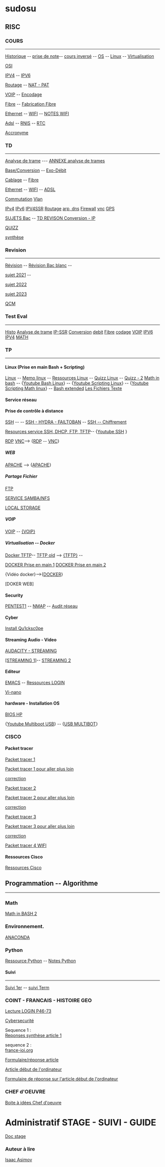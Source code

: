 # sudosu

## RISC
### COURS
---------
[Historique](https://drive.google.com/drive/folders/0B9fj93mCrxamOFJYTWhQRzBGYzg?resourcekey=0-PE9kFh9GR_msQGcDxtD5Iw&usp=sharing)  -- [prise de note](https://hackmd.io/@YSaVczpYQySlUnehD8yxvw/Sy63FhZmF)-- [cours inversé](https://hackmd.io/@YSaVczpYQySlUnehD8yxvw/B19E3iMkR) -- [OS](https://drive.google.com/drive/folders/0B9fj93mCrxamXzhDdjdqWm9YX1E?resourcekey=0-U7qPMo-wjFPwii0F0iIUqA&usp=sharing) --  [Linux](https://drive.google.com/drive/folders/0B9fj93mCrxameDlRTTRXd3hJWDA?resourcekey=0-ZL6WJmmfXYGC7YpoM6zP2A&usp=sharing) -- [Virtualisation](https://drive.google.com/drive/folders/0B9fj93mCrxamNTFPdTNSNW4xUlk?resourcekey=0-U5fMFHc3miO8Sv-pTdMTMQ&usp=sharing)

[OSI](https://drive.google.com/drive/folders/0B9fj93mCrxamRjNJQjBwM3pYY28?resourcekey=0-cnjQXpBSQX7cBa1V-AZOCg&usp=sharing)

[IPV4](https://drive.google.com/drive/folders/0B9fj93mCrxamVjJYN0g0NHJKX0k?resourcekey=0-H61W4ktWqksS2kAw_7JLnA&usp=sharing) --  [IPV6](https://drive.google.com/drive/folders/0B9fj93mCrxamcGVCcXJ3NUR6djQ?resourcekey=0-R7p1C0urE2z91v7oEaMHfA&usp=sharing)


[Routage](https://drive.google.com/drive/folders/0B9fj93mCrxamUzZoeXNIRTBCU3M?resourcekey=0-rg40sVIWtqx3WPv_Hkxxew&usp=sharing) --
[NAT - PAT](https://drive.google.com/drive/folders/0B9fj93mCrxamSjZIc2RDQVNIQms?resourcekey=0-ZlQiM3-rj6OtuAJQk6Cu0A&usp=sharing)

[VOIP](https://drive.google.com/drive/folders/0B9fj93mCrxamQ3pZNmtIYU1PcGc?resourcekey=0-9aRXeLRCYOWk6PfE4gFHwg&usp=sharing) -- [Encodage](https://drive.google.com/drive/folders/0B9fj93mCrxamdTBoNFR4QXhjaE0?resourcekey=0-KC4ZtaoEeE_Q6VUs0RPxGg&usp=sharing)

[Fibre](https://drive.google.com/drive/folders/0B9fj93mCrxamMzVBcVI1VndlSjA?resourcekey=0-4L7IcLEr4VnxxZDW8FCr1g&usp=sharing)  -- [Fabrication Fibre](https://youtu.be/6PAPntPLxvU)

[Ethernet](https://drive.google.com/file/d/0B9fj93mCrxamdkg2Y284T3ZZa1k/view?usp=drive_link&resourcekey=0-RD-YaVDHMkZLMTyww727hg) -- [WIFI](https://drive.google.com/drive/folders/0B9fj93mCrxamVFlhY1Q3VnJEc1E?resourcekey=0-9EAflIBkxwJ4RaW55VGLsw&usp=sharing) -- [NOTES WIFI](https://hackmd.io/@YSaVczpYQySlUnehD8yxvw/SkpQMTazY)

[Adsl](https://drive.google.com/drive/folders/0B9fj93mCrxamNHlteDdkcUk5U0U?resourcekey=0-8pL1eADf9XJlL71aZrG-Fg&usp=sharing) -- [RNIS](https://drive.google.com/drive/folders/0B9fj93mCrxamSVVNRFlxVXdjdmc?resourcekey=0-6WlRTdRRzUBN1gP6SsbAjA&usp=sharing)  -- [RTC](https://drive.google.com/drive/folders/0B9fj93mCrxamMXNXNUhyVW9Yb0k?resourcekey=0-PRnePu2o6PMMjbWz6FvlYw&usp=sharing)

[Accronyme](https://drive.google.com/drive/folders/0B9fj93mCrxamUU1LSjdacW1GS2c?resourcekey=0-hl_Dy8gL84cTcA6Pp8kkDQ&usp=sharing)


### TD
----------

[Analyse de trame](https://drive.google.com/file/d/0B9fj93mCrxamUGVWY0QyYUhpdkk/view?resourcekey=0-t2U-dDM0RS1qWIMTcuVXLQ) ---
[ANNEXE analyse de trames](https://drive.google.com/file/d/0B9fj93mCrxamb0hBVFRzem9VR1k/view?resourcekey=0-uWBQIFJ5kIZIhgqljVDJLQ)

[Base/Conversion](https://drive.google.com/drive/folders/0B9fj93mCrxamQ1dkWVpFZVhiMlE?resourcekey=0-2BVBkVPiPwNzOQdbhfu5Ig&usp=sharing) -- [Exo-Débit](https://hackmd.io/w3M4_ajoQfSu4bUuxY9Wgw)

[Cablage](https://drive.google.com/drive/folders/0B9fj93mCrxamWGVhdlZpYVhOdWM?resourcekey=0-KRpePphozfsUmmh4iSBTAw&usp=sharing) --  [Fibre](https://drive.google.com/drive/folders/0B9fj93mCrxamLW1YVW5rdWFzRWs?resourcekey=0-hWMvXK7wluu2yiciwZXbAA&usp=sharing)

[Ethernet](https://drive.google.com/drive/folders/0B9fj93mCrxamWk5neExUcFQzNG8?resourcekey=0-rB4KUznrcgu2E-b-5SE-vw&usp=sharing) -- [WIFI](https://drive.google.com/drive/folders/0B9fj93mCrxamekRHb0RYVjBaRms?resourcekey=0-0OvvjN27-H_D3juwZO7l3A&usp=sharing) -- [ADSL](https://drive.google.com/drive/folders/0B9fj93mCrxamN1hyMGZnTGs4OFU?resourcekey=0-iEWX_CzfYFNLrgY_mD6-3w&usp=sharing)

[Commutation](https://drive.google.com/drive/folders/0B9fj93mCrxamVE8zX3BWNFZJbk0?resourcekey=0-1ME8DiyjiZFf2nKoKoX5XQ&usp=sharing)
[Vlan](https://drive.google.com/drive/folders/0B9fj93mCrxamUXdmZld1OWZPWE0?resourcekey=0-PkmQpT6jgGZ3E1-QGoNs7g&usp=sharing)

[IPv4](https://drive.google.com/drive/folders/0B9fj93mCrxamNXlTbWRwNU40UUU?resourcekey=0-GYIyQEPkDOAq1NoDb0hVVg&usp=drive_link)
[IPv6](https://drive.google.com/drive/folders/0B9fj93mCrxamcDA3YTBnM2FjR00?resourcekey=0-__VdKWSgYEIhTbZ0OvjyTw&usp=sharing)
[IPV4SSR](https://hackmd.io/@YSaVczpYQySlUnehD8yxvw/B1rcLcfNq)
[Routage](https://drive.google.com/drive/folders/0B9fj93mCrxamWnNXdTBmODNSYjA?resourcekey=0-Bu6UlKm7_9uKfspm7zl_aA&usp=sharing)
[arp, dns](https://drive.google.com/drive/folders/0B9fj93mCrxamRTNrN19fU3N2T0E?resourcekey=0-r_3ExuLrU_iYHC4aQfvpLA&usp=sharing)
[Firewall](https://drive.google.com/drive/folders/0B9fj93mCrxamN0xZdlJ6dlhZLVU?resourcekey=0-ywm0vq-_m0NF7d2OFjm_9Q&usp=sharing)
[vnc](https://drive.google.com/drive/folders/0B9fj93mCrxamU1ZKSFpVaGRWdEE?resourcekey=0-5azGgmRhGmN9bYhqTjYwYA&usp=sharing)
[GPS](https://drive.google.com/drive/folders/13a5JA0OyoLnKKtIYWFpSXET-aqsV6Ydu?usp=sharing)




[SUJETS Bac](https://drive.google.com/drive/folders/0B9fj93mCrxamTEVlRUxaODdYUm8?resourcekey=0-2TRm7PxZzjJi6DkyEgUqGA&usp=sharing) -- [TD REVISON Conversion - IP](https://hackmd.io/@YSaVczpYQySlUnehD8yxvw/Bkaa2mHho)

[QUIZZ](https://cisco.goffinet.org/ccna/quiz/)



[synthèse](https://hackmd.io/pGybLtPnSuuhTNHuacirxg?view)

### Revision
---
[Révision](https://hackmd.io/@YSaVczpYQySlUnehD8yxvw/HyzzRuVCv) -- 
[Révision Bac blanc](https://drive.google.com/drive/folders/1CnJQs6rEdv6tVHbOtSMsuBEK3vpMznPm?usp=sharing) --

[sujet 2021](https://drive.google.com/drive/folders/1VwdEaO2TIu1uS_6-71mhGc3avHGrhNRb?usp=sharing) --

[sujet 2022](https://drive.google.com/drive/folders/1OiAtLuJh6iFlZ9MlvvI5vPt3rUfBTvVb?usp=sharing)

[sujet 2023](https://drive.google.com/drive/folders/1m_xDJK58kyr_DrTldzX-FDmPuIPP9ThV?usp=sharing)


[QCM](https://hackmd.io/@YSaVczpYQySlUnehD8yxvw/HJTTUM6kxe)


### Test Eval
-----------
[Histo](https://docs.google.com/forms/d/e/1FAIpQLSdFnDfw58SEMSgVxAM_veg1KIg3ZZZRsBHV4LO9LY3GMgcZAA/viewform)
[Analyse de trame](https://docs.google.com/forms/d/e/1FAIpQLSfseY_SxTvEC3xN2lk85PHWRF_ZrnSEEu-Bw0D7zN8Nm9G_Hw/viewform)
[IP-SSR](https://docs.google.com/forms/d/e/1FAIpQLScPOHCMO4KeQI90CZNNdug6_6LOQz_oauuVbIy15ayIYYbrrw/viewform)
[Conversion](https://docs.google.com/forms/d/e/1FAIpQLSebnRtR-ZQrUX_ZetmY0JBVdgpA39A-LGOb0b1R6rWn-uYRjg/viewform)
[debit](https://docs.google.com/forms/d/e/1FAIpQLScRBgCO74ENsy4Ig65aE1-2WsIGbRAJu83gSRu4sPHCHMD16A/viewform)
[Fibre](https://docs.google.com/forms/d/e/1FAIpQLSc6azNmeWxwJEiWSXbYzwuqB8NjpwsPP56ZJNFRETHTlREnFw/viewform)
[codage](https://docs.google.com/forms/d/e/1FAIpQLSen_ojcu_DLC4kIIBbWMnS7ixPh4UW2CSzMGMZC7hbJo-f26w/viewform)
[VOIP](https://docs.google.com/forms/d/e/1FAIpQLSfagNzNWJAhVFVdBkagbNkp2NiOJQM2J-aZxg3hK4RjwDzi-w/viewform)
[IPV6](https://docs.google.com/forms/d/e/1FAIpQLSeaPS0DrJuq4kzC8Wh3GPI2rp2bBropgCWH7XTKxeEzcgbCTA/viewform)
[IPV4](https://docs.google.com/forms/d/e/1FAIpQLSczJR4hgyPT4hgNBpj_1u4mdcFFTY3W4BC5hXuxzIRe3JrhJg/viewform)
[MATH](https://hackmd.io/@YSaVczpYQySlUnehD8yxvw/SJJgSLxCA)



### TP
---------

#### Linux (Prise en main Bash + Scripting)
[Linux](https://drive.google.com/drive/folders/0B9fj93mCrxamN1JVRG85YUpUanM?resourcekey=0-r0pnVdYEIPpRYteDmZBqNw) -- [Memo linux](https://hackmd.io/@YSaVczpYQySlUnehD8yxvw/rJ-6IAAmyl) --
[Ressources Linux](https://drive.google.com/drive/folders/0B9fj93mCrxamUU1NNEZ4VWxKc0k?resourcekey=0-e4dxMm9YJ5KkVel14S_Axg) -- 
[Quizz Linux](https://docs.google.com/document/d/1fVuyJxCvD2joiuuaBnxCm1jfmyvJMxNM7HaBglz0vXc/edit#) --
[Quizz - 2](https://hackmd.io/@YSaVczpYQySlUnehD8yxvw/HJi3EAHfF) 
[Math in bash](https://hackmd.io/@YSaVczpYQySlUnehD8yxvw/SkybPHXNt) --
{[Youtube Bash Linux](https://www.youtube.com/playlist?list=PLkW6qBuit1ulKWw8vDeAm1y60Z6gkcgYB)} --
{[Youtube Scripting Linux](https://www.youtube.com/watch?v=qblHERouR7A&list=PLkW6qBuit1un5mnx0mMPysn-g8Eo9mRE1)} --
{[Youtube Scripting Math linux](https://www.youtube.com/watch?v=-1fv2OboV08&list=PLkW6qBuit1umBfPb8-cH_C-sgvawtaVqu)} --
[Bash extended](https://hackmd.io/@YSaVczpYQySlUnehD8yxvw/S1CDMxAli)
[Les Fichiers Texte](https://hackmd.io/@YSaVczpYQySlUnehD8yxvw/BJEZePaMs)

#### Service réseau 
#### Prise de contrôle à distance
[SSH](https://drive.google.com/drive/folders/0B9fj93mCrxamM1U0bk9rTHJlSE0?resourcekey=0-nG-bfkjVR-rV5dgZSZ0iLg&usp=sharing)  -- -- [SSH - HYDRA - FAILTOBAN](https://hackmd.io/@YSaVczpYQySlUnehD8yxvw/r1a9bTd5Y) --  [SSH -- Chiffrement](https://hackmd.io/@YSaVczpYQySlUnehD8yxvw/rkktPaBkT)

[Resources service SSH, DHCP, FTP, TFTP](https://drive.google.com/drive/folders/0B9fj93mCrxamLUR6TTlYeWttTnc?resourcekey=0-txC3-ZtuQjL7XCYzIT97dg&usp=sharing)--
{[Youtube SSH](https://www.youtube.com/playlist?list=PLkW6qBuit1uk7TlTsZ_8RgwX7GF4LtiIO) }

[RDP](https://hackmd.io/@YSaVczpYQySlUnehD8yxvw/SJrkDs4W5)  [VNC](https://hackmd.io/@YSaVczpYQySlUnehD8yxvw/H1HQYX0exe)--> {[RDP](https://www.youtube.com/playlist?list=PLkW6qBuit1ulwcMAC70qoxO1nLwOoXzaj)
-- [VNC](https://www.youtube.com/playlist?list=PLkW6qBuit1ulY039DoppcI72zmovm5Hpg)}

##### WEB

[APACHE](https://drive.google.com/file/d/0B9fj93mCrxamdUpVa0hWVFhSMlE/view?usp=sharing&resourcekey=0-v3WEWDq9ZjTFuiNxu1QNEw) --> {[APACHE](https://www.youtube.com/playlist?list=PLkW6qBuit1umAOvnWEVMlcYK7Yf6CMJZQ)}

##### Partage Fichier


[FTP](https://hackmd.io/@YSaVczpYQySlUnehD8yxvw/HkmvL3_ds)

[SERVICE SAMBA/NFS](https://hackmd.io/g9aN3idWSNKx-ZnxOhW-jA)

[LOCAL STORAGE](https://hackmd.io/@YSaVczpYQySlUnehD8yxvw/HJKMuU37q)


##### VOIP
[VOIP](https://drive.google.com/drive/folders/0B9fj93mCrxamV0hhREZPdUEtT0E?resourcekey=0-63yOySytkv7kO3-CjinuPA&usp=sharing)  --  [{VOIP}](https://www.youtube.com/playlist?list=PLkW6qBuit1ulYYjT-TGe734ogPA1d6MV4)

##### Virtualisation -- Docker

[Docker TFTP](https://hackmd.io/@YSaVczpYQySlUnehD8yxvw/rkXlA-LOyx)-- [TFTP old](https://drive.google.com/file/d/0B9fj93mCrxambFZiTmZBNUlOb2M/view?usp=sharing&resourcekey=0-Bck4t0O48-XIu2xSsHIK3w) --> [{TFTP}](https://www.youtube.com/watch?v=fjksTY4U54Y) --

[DOCKER Prise en main 1](https://hackmd.io/@YSaVczpYQySlUnehD8yxvw/SJJbuSwG9) 
[DOCKER Prise en main 2](https://hackmd.io/@YSaVczpYQySlUnehD8yxvw/HkiKm2H9xg)

{Vidéo docker}-->{[DOCKER](https://www.youtube.com/playlist?list=PLkW6qBuit1ukC52akLZfGkdxN8ElXS-e5)}

[DOKER WEB]

#### Security

[PENTEST1](https://hackmd.io/@YSaVczpYQySlUnehD8yxvw/B1bnHiPY1x) -- [NMAP](https://hackmd.io/@YSaVczpYQySlUnehD8yxvw/S16ahbSRkl)  -- [Audit réseau](https://hackmd.io/@YSaVczpYQySlUnehD8yxvw/rk_tOcUz2)

#### Cyber
[Install Qu1cksc0pe](https://github.com/CYB3RMX/Qu1cksc0pe)

#### Streaming Audio - Video
[AUDACITY - STREAMING](https://drive.google.com/drive/folders/0B9fj93mCrxamcm0yRENZZFd0Mmc?resourcekey=0-9xy2tB6z9HJInumqJdk86A&usp=drive_link)

[[STREAMING 1]](https://drive.google.com/file/d/0B9fj93mCrxamWUdiOHFZRk83bkU/view?usp=sharing&resourcekey=0-2UtZk_4-zPxOykL_7u9htw)-- [STREAMING 2](https://hackmd.io/@YSaVczpYQySlUnehD8yxvw/S1dkQcbDa)


#### Editeur

[EMACS](https://hackmd.io/@YSaVczpYQySlUnehD8yxvw/S1w7jkTJee) -- [Ressources LOGIN](https://drive.google.com/drive/folders/1AZ2hYMFhQgcidCk0IfmvIwmxa4X0ibKj?usp=sharing)

[Vi-nano](https://drive.google.com/file/d/0B9fj93mCrxamWkdKRWs1NlIxUVU/view?usp=drive_link&resourcekey=0-ot-OtDTPJhQCCXYzelkVYw)



#### hardware - Installation OS
[BIOS HP](https://support.hp.com/si-en/document/ish_3966820-3438449-16)

{[Youtube Multiboot USB](https://youtube.com/playlist?list=PLkW6qBuit1ukyX32YBvTeDvVpgs3K6cR3)} -- {[USB MULTIBOT](https://www.youtube.com/watch?v=xEoZL-Ai45Y)}

### CISCO

#### Packet tracer
[Packet tracer 1](https://drive.google.com/drive/folders/1kZBlx_eojGnWGQ9wo81a0BoTzhNlWzd8?usp=drive_link)

[Packet tracer 1 pour aller plus loin](https://drive.google.com/file/d/1eVx5rDOVH0rlE-p9caleokYEpzN6Q_Ge/view?usp=drive_link)

[correction](https://drive.google.com/file/d/1E6TLT16SfG3ReZraiQI7Fx5WGyArNBcc/view?usp=drive_link)

[Packet tracer 2](https://drive.google.com/file/d/188J0H_Tax0cCMZ1LcMovcK2tVhySvQ-v/view?usp=drive_link)

[Packet tracer 2 pour aller plus loin](https://drive.google.com/file/d/1sSST7As3XDltnhWF-W4Pczqk3jz1K7dE/view?usp=drive_link)

[correction](https://drive.google.com/file/d/1E6TLT16SfG3ReZraiQI7Fx5WGyArNBcc/view?usp=drive_link)

[Packet tracer 3](https://drive.google.com/file/d/1pmJCeaMdaKHZ2Zw6ArDVmY77wOIRQRkU/view?usp=drive_link)

[Packet tracer 3 pour aller plus loin](https://drive.google.com/file/d/129cFwgXUu69BAsdFLm0ryUb6w75HtGCx/view?usp=drive_link)

[correction](https://drive.google.com/file/d/1Li3zRxSCWgBDXBZZOMN6hAEQPDQmRUFz/view?usp=drive_link)

[Packet tracer 4 WIFI](https://hackmd.io/@YSaVczpYQySlUnehD8yxvw/ry1-zpShyl)


#### Ressources Cisco
[Ressources Cisco](https://drive.google.com/drive/folders/0B9fj93mCrxambUZDS3dHeU81QXM?resourcekey=0-9jh48_rEDtxEpC91DvPmTQ)







## Programmation -- Algorithme
----
### Math
[Math in BASH 2](https://hackmd.io/@YSaVczpYQySlUnehD8yxvw/HyzcdvpVY)


### Environnement.
[ANACONDA](https://hackmd.io/@YSaVczpYQySlUnehD8yxvw/S12-Xq_iJl)

### Python

[Ressource Python](https://drive.google.com/drive/folders/0B9fj93mCrxamcTRVcWk3OHE5UEk?resourcekey=0-wC-2BcMAMyoofFm5pD92VA&usp=sharing)
-- [Notes Python](https://hackmd.io/kJEgd74zR-GO1k6NPl_jTg)



#### Suivi
---
[Suivi 1er](https://docs.google.com/spreadsheets/d/1aifWxnoh5PceL6tgPrYruIAgPogtdAWLcBejEA4DFMM/edit?usp=sharing) -- [suivi Term](https://docs.google.com/spreadsheets/d/17GPamQDqRsZs6Hnakkl8j3V0NW_TXatONXO_MaJVVJg/edit?usp=sharing)


### COINT - FRANCAIS - HISTOIRE GEO

[Lecture LOGIN P46-73](https://hackmd.io/@YSaVczpYQySlUnehD8yxvw/B1WW-Qgfs)

[Cybersecurité](https://drive.google.com/drive/folders/1mKeidLZd5zFi62WLKs5yBgdYYkKN6HGg)

Sequence 1 :  
[Reponses synthèse article 1](https://docs.google.com/forms/d/e/1FAIpQLSfEgOYaDk83si3XPWIruICu5vm5X5S58KZDNekySmtSrt3Qkw/viewform?usp=pp_url)

sequence 2 :  
[france-ioi.org](https://www.france-ioi.org/)

[Formulaire/réponse article](https://docs.google.com/forms/d/e/1FAIpQLSdI-iiZsRDmZcOa8JorGbGp3HCoDMuSrlrmici-TChusngjLA/viewform)

[Article  début de l'ordinateur ](https://www.lemonde.fr/blog/binaire/2018/07/16/la-naissance-du-numerique/#:~:text=En%201945%2C%20tirant%20les%20le%C3%A7ons,nom%20bien%20pratique%20d%27ordinateur.)

[Formulaire de réponse sur l'article début de l'ordinateur](https://docs.google.com/forms/d/e/1FAIpQLSe98gV4QGzZpzPvO8Du3dOfw1ESoIn3btEjJC_UEcqWMYrAwg/viewform)



### CHEF d'OEUVRE
[Boite à idées Chef d'oeuvre](https://chat.openai.com/share/0058f9ca-e855-448e-8cc9-eeddc6a629bb
)


# Administratif STAGE - SUIVI - GUIDE
[Doc stage](https://drive.google.com/drive/folders/0B9fj93mCrxamTk1qZ2JieHFHWVk?resourcekey=0-05VfEWJWGrdsWElyfhIhZw&usp=sharing)


### Auteur à lire

[Isaac Asimov](https://fr.wikipedia.org/wiki/Isaac_Asimov)
